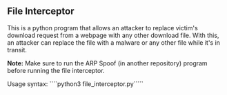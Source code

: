 ## File Interceptor

This is a python program that allows an attacker to replace victim's download request from a webpage with any other download file. With this, an attacker can replace the file with a malware or any other file while it's in transit.

<strong>Note:</strong> Make sure to run the ARP Spoof (in another repository) program before running the file interceptor.

Usage syntax: ````python3 file_interceptor.py`````
